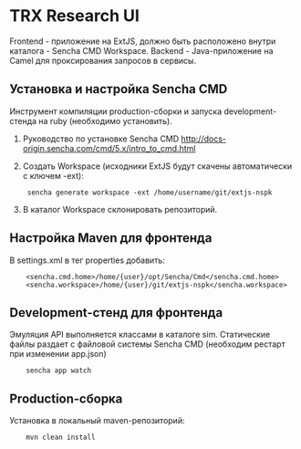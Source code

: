 TRX Research UI
===============
Frontend - приложение на ExtJS, должно быть расположено внутри каталога - Sencha CMD Workspace.
Backend - Java-приложение на Camel для проксирования запросов в сервисы.

Установка и настройка Sencha CMD
--------------------------------
Инструмент компиляции production-сборки и запуска development-стенда на ruby (необходимо установить).

1. Руководство по установке Sencha CMD http://docs-origin.sencha.com/cmd/5.x/intro_to_cmd.html
2. Создать Workspace (исходники ExtJS будут скачены автоматически с ключем -ext):

        sencha generate workspace -ext /home/username/git/extjs-nspk

3. В каталог Workspace склонировать репозиторий.

Настройка Maven для фронтенда
-----------------------------
В settings.xml в тег properties добавить:

        <sencha.cmd.home>/home/{user}/opt/Sencha/Cmd</sencha.cmd.home>
        <sencha.workspace>/home/{user}/git/extjs-nspk</sencha.workspace>

Development-стенд для фронтенда
-------------------------------
Эмуляция API выполняется классами в каталоге sim. Статические файлы раздает с файловой системы Sencha CMD (необходим рестарт при изменении app.json)

        sencha app watch

Production-сборка
-----------------
Установка в локальный maven-репозиторий:

        mvn clean install